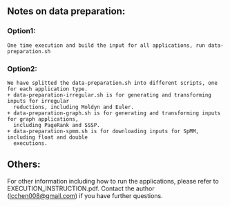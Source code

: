 ## Notes on data preparation:

### Option1: 
    One time execution and build the input for all applications, run data-preparation.sh 

### Option2: 
    We have splitted the data-preparation.sh into different scripts, one for each application type.
    + data-preparation-irregular.sh is for generating and transforming inputs for irregular
      reductions, including Moldyn and Euler.
    + data-preparation-graph.sh is for generating and transforming inputs for graph applications,
      including PageRank and SSSP.
    + data-preparation-spmm.sh is for downloading inputs for SpMM, including float and double
      executions.

## Others:
   For other information including how to run the applications, please refer to EXECUTION_INSTRUCTION.pdf.
   Contact the author (lcchen008@gmail.com) if you have further questions.
